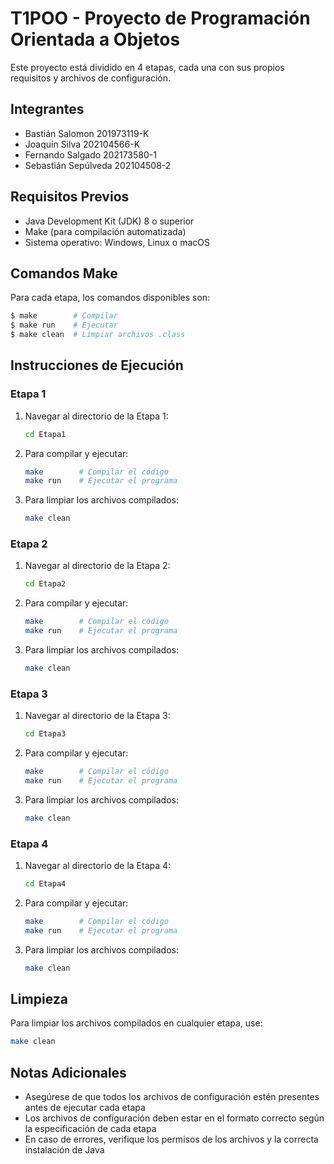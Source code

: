 # T1POO - Proyecto de Programación Orientada a Objetos

Este proyecto está dividido en 4 etapas, cada una con sus propios requisitos y archivos de configuración.

## Integrantes

- Bastián Salomon 201973119-K
- Joaquín Silva 202104566-K
- Fernando Salgado 202173580-1
- Sebastián Sepúlveda 202104508-2

## Requisitos Previos

- Java Development Kit (JDK) 8 o superior
- Make (para compilación automatizada)
- Sistema operativo: Windows, Linux o macOS

## Comandos Make

Para cada etapa, los comandos disponibles son:

```bash
$ make        # Compilar
$ make run    # Ejecutar
$ make clean  # Limpiar archivos .class
```


## Instrucciones de Ejecución

### Etapa 1

1. Navegar al directorio de la Etapa 1:
   ```bash
   cd Etapa1
   ```

2. Para compilar y ejecutar:
   ```bash
   make        # Compilar el código
   make run    # Ejecutar el programa
   ```

3. Para limpiar los archivos compilados:
   ```bash
   make clean
   ```


### Etapa 2

1. Navegar al directorio de la Etapa 2:
   ```bash
   cd Etapa2
   ```

2. Para compilar y ejecutar:
   ```bash
   make        # Compilar el código
   make run    # Ejecutar el programa
   ```

3. Para limpiar los archivos compilados:
   ```bash
   make clean
   ```

### Etapa 3

1. Navegar al directorio de la Etapa 3:
   ```bash
   cd Etapa3
   ```

2. Para compilar y ejecutar:
   ```bash
   make        # Compilar el código
   make run    # Ejecutar el programa
   ```

3. Para limpiar los archivos compilados:
   ```bash
   make clean
   ```

### Etapa 4

1. Navegar al directorio de la Etapa 4:
   ```bash
   cd Etapa4
   ```

2. Para compilar y ejecutar:
   ```bash
   make        # Compilar el código
   make run    # Ejecutar el programa
   ```

3. Para limpiar los archivos compilados:
   ```bash
   make clean
   ```

## Limpieza

Para limpiar los archivos compilados en cualquier etapa, use:
```bash
make clean
```

## Notas Adicionales

- Asegúrese de que todos los archivos de configuración estén presentes antes de ejecutar cada etapa
- Los archivos de configuración deben estar en el formato correcto según la especificación de cada etapa
- En caso de errores, verifique los permisos de los archivos y la correcta instalación de Java
